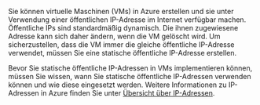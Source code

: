 Sie können virtuelle Maschinen (VMs) in Azure erstellen und sie unter Verwendung einer öffentlichen IP-Adresse im Internet verfügbar machen. Öffentliche IPs sind standardmäßig dynamisch. Die ihnen zugewiesene Adresse kann sich daher ändern, wenn die VM gelöscht wird. Um sicherzustellen, dass die VM immer die gleiche öffentliche IP-Adresse verwendet, müssen Sie eine statische öffentliche IP-Adresse erstellen.

Bevor Sie statische öffentliche IP-Adressen in VMs implementieren können, müssen Sie wissen, wann Sie statische öffentliche IP-Adressen verwenden können und wie diese eingesetzt werden. Weitere Informationen zu IP-Adressen in Azure finden Sie unter [Übersicht über IP-Adressen](../articles/virtual-network/virtual-network-ip-addresses-overview-arm.md).

<!---HONumber=AcomDC_0323_2016-->